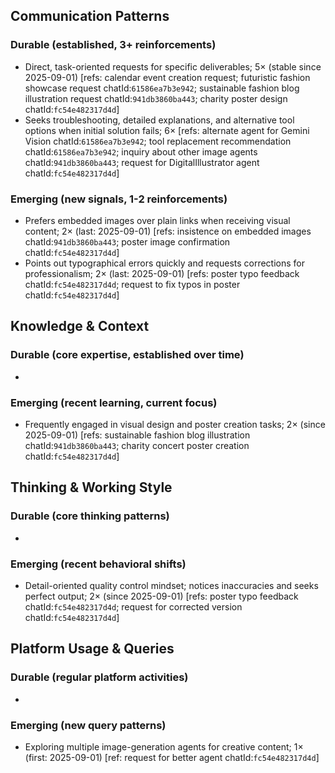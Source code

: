 ## Communication Patterns
### Durable (established, 3+ reinforcements)
- Direct, task-oriented requests for specific deliverables; 5× (stable since 2025-09-01) [refs: calendar event creation request; futuristic fashion showcase request chatId:`61586ea7b3e942`; sustainable fashion blog illustration request chatId:`941db3860ba443`; charity poster design chatId:`fc54e482317d4d`]
- Seeks troubleshooting, detailed explanations, and alternative tool options when initial solution fails; 6× [refs: alternate agent for Gemini Vision chatId:`61586ea7b3e942`; tool replacement recommendation chatId:`61586ea7b3e942`; inquiry about other image agents chatId:`941db3860ba443`; request for DigitalIllustrator agent chatId:`fc54e482317d4d`]

### Emerging (new signals, 1-2 reinforcements)
- Prefers embedded images over plain links when receiving visual content; 2× (last: 2025-09-01) [refs: insistence on embedded images chatId:`941db3860ba443`; poster image confirmation chatId:`fc54e482317d4d`]
- Points out typographical errors quickly and requests corrections for professionalism; 2× (last: 2025-09-01) [refs: poster typo feedback chatId:`fc54e482317d4d`; request to fix typos in poster chatId:`fc54e482317d4d`]

## Knowledge & Context
### Durable (core expertise, established over time)
- 

### Emerging (recent learning, current focus)
- Frequently engaged in visual design and poster creation tasks; 2× (since 2025-09-01) [refs: sustainable fashion blog illustration chatId:`941db3860ba443`; charity concert poster creation chatId:`fc54e482317d4d`]

## Thinking & Working Style
### Durable (core thinking patterns)
- 

### Emerging (recent behavioral shifts)
- Detail-oriented quality control mindset; notices inaccuracies and seeks perfect output; 2× (since 2025-09-01) [refs: poster typo feedback chatId:`fc54e482317d4d`; request for corrected version chatId:`fc54e482317d4d`]

## Platform Usage & Queries
### Durable (regular platform activities)
- 

### Emerging (new query patterns)
- Exploring multiple image-generation agents for creative content; 1× (first: 2025-09-01) [ref: request for better agent chatId:`fc54e482317d4d`]